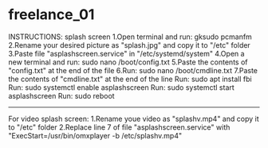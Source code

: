 # freelance_01
INSTRUCTIONS: splash screen
1.Open terminal and run: gksudo pcmanfm
2.Rename your desired picture as "splash.jpg" and copy it to "/etc" folder
3.Paste file "asplashscreen.service" in "/etc/systemd/system"
4.Open a new terminal and run: sudo nano /boot/config.txt
5.Paste the contents of "config.txt" at the end of the file
6.Run: sudo nano /boot/cmdline.txt
7.Paste the contents of "cmdline.txt" at the end of the line
Run: sudo apt install fbi
Run: sudo systemctl enable asplashscreen
Run: sudo systemctl start asplashscreen
Run: sudo reboot


________________________________
For video splash screen:
1.Rename youe video as "splashv.mp4" and copy it to "/etc" folder
2.Replace line 7 of file "asplashscreen.service" with "ExecStart=/usr/bin/omxplayer -b /etc/splashv.mp4"
